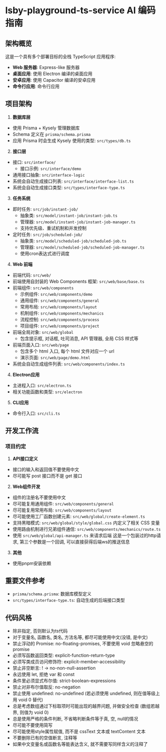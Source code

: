 # lsby-playground-ts-service AI 编码指南

## 架构概览

这是一个具有多个部署目标的全栈 TypeScript 应用程序:

- **Web 服务器**: Express-like 服务器
- **桌面应用**: 使用 Electron 编译的桌面应用
- **安卓应用**: 使用 Capacitor 编译的安卓应用
- **命令行应用**: 命令行应用

## 项目架构

1. **数据库层**

- 使用 Prisma + Kysely 管理数据库
- Schema 定义在 `prisma/schema.prisma`
- 应用 Prisma 时会生成 Kysely 使用的类型: `src/types/db.ts`

2. **接口层**

- 接口: `src/interface/`
  - 接口示例: `src/interface/demo`
- 通用接口抽象: `src/interface-logic`
- 系统会自动生成接口列表: `src/interface/interface-list.ts`
- 系统会自动生成接口类型: `src/types/interface-type.ts`

3. **任务系统**

- 即时任务: `src/job/instant-job/`
  - 抽象类: `src/model/instant-job/instant-job.ts`
  - 管理器: `src/model/instant-job/instant-job-manager.ts`
  - 支持优先级、重试机制和并发控制
- 定时任务: `src/job/scheduled-job/`
  - 抽象类: `src/model/scheduled-job/scheduled-job.ts`
  - 管理器: `src/model/scheduled-job/scheduled-job-manager.ts`
  - 使用cron表达式进行调度

4. **Web 前端**

- 前端代码: `src/web/`
- 前端使用自封装的 Web Components 框架: `src/web/base/base.ts`
- 前端组件: `src/web/components`
  - 示例组件: `src/web/components/demo`
  - 通用组件: `src/web/components/general`
  - 常用布局: `src/web/components/layout`
  - 机制组件: `src/web/components/mechanics`
  - 流程控制: `src/web/components/process`
  - 项目组件: `src/web/components/project`
- 前端全局对象: `src/web/global`
  - 包含提示框, 对话框, 吐司消息, API 管理器, 全局 CSS 样式等
- 前端页面入口: `src/web/page`
  - 包含多个 html 入口, 每个 html 文件对应一个 url
  - 演示页面: `src/web/page/demo.html`
- 系统会自动生成组件列表: `src/web/components/index.ts`

4. **Electron应用**

- 主进程入口: `src/electron.ts`
- 相关功能函数和类型: `src/electron`

5. **CLI应用**

- 命令行入口: `src/cli.ts`

## 开发工作流

### 项目约定

1. **API接口定义**

- 接口的输入和返回值不要使用中文
- 尽可能写 post 接口而不是 get 接口

2. **Web组件开发**

- 组件的注册名不要使用中文
- 尽可能复用通用组件: `src/web/components/general`
- 尽可能复用常用布局: `src/web/components/layout`
- 尽可能使用工厂函数创建元素: `src/web/global/create-element.ts`
- 支持黑暗模式: `src/web/global/style/global.css` 内定义了相关 CSS 变量
- 使用路由机制进行兄弟组件通信: `src/web/components/mechanics/route.ts`
- 使用 `src/web/global/api-manager.ts` 来请求后端
  这是一个包装过的http请求, 第三个参数是一个回调, 可以直接获得后端ws的推送信息

3. **其他**

- 使用pnpm安装依赖

## 重要文件参考

- `prisma/schema.prisma`: 数据库模型定义
- `src/types/interface-type.ts`: 自动生成的后端接口类型

## 代码风格

- 除非指定, 否则默认为ts代码
- 对于变量名, 函数名, 类名, 方法名等, 都尽可能使用中文(没错, 是中文)
- 禁止浮动的 Promise: no-floating-promises, 不要使用 void 忽略悬空的 promise
- 必须写函数返回类型: explicit-function-return-type
- 必须写类成员访问修饰符: explicit-member-accessibility
- 禁止非空断言: ! → no-non-null-assertion
- 永远使用 let, 拒绝 var 和 const
- 条件里必须显式布尔值: strict-boolean-expressions
- 禁止对非布尔值取反: no-negation
- 禁止使用 undefined: no-undefined (若必须使用 undefined, 则在值等级上用 void 0 替代)
- 总是考虑数组通过下标取项时可能出现的越界问题, 并做安全检查 (数组若越界, 则值为 void 0)
- 总是使用严格的条件判断, 不省略判断条件等于真, 空, null的情况
- 尽可能不要使用简写
- 尽可能使用style属性赋值, 而不是 cssText 文本或 textContent 文本
- 不要删除已有的空值断言, 注释等
- 如果中文变量名或函数名等能表达含义, 就不需要写同样含义的注释了
